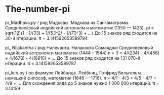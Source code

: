 # The-number-pi

pi_Madhava.py / ряд Мадхавы.
Мадхава из Сангамаграмы.  
Cредневековый индийский астроном и математик (1350 — 1425).
pi = sqrt(12)*(1 - 1/(3*3) + 1/(5*3^2) - 1/(7*3^3) + ...)
До 15 знаков ряд сходится на 30-й итерации.
    π = 3.141592653589794


pi_ Nilakantha / ряд Нилеканта.
Нилаканта Сомаяджи
Средневековый индийский астроном и математик (1444 - 1544)
π = 3 + 4/(2*3*4) - 4/(4*5*6) + 4/(6*7*8) - 4/(8*9*10) + ...
До 15 знаков ряд сходится на 131 070-й итерации.
    π = 3.141592653589787

pi_leib.py / по формуле Лейбница.
Лейбниц, Готфрид Вильгельм. 
немецкий философ, математик (1646 — 1716). 
π = 4/1 - 4/3 + 4/5 - 4/7 + 4/9 + ...
Для схождения ряда до 5 знаков нужно 1 000 000 итераций.
    π = 3.14159